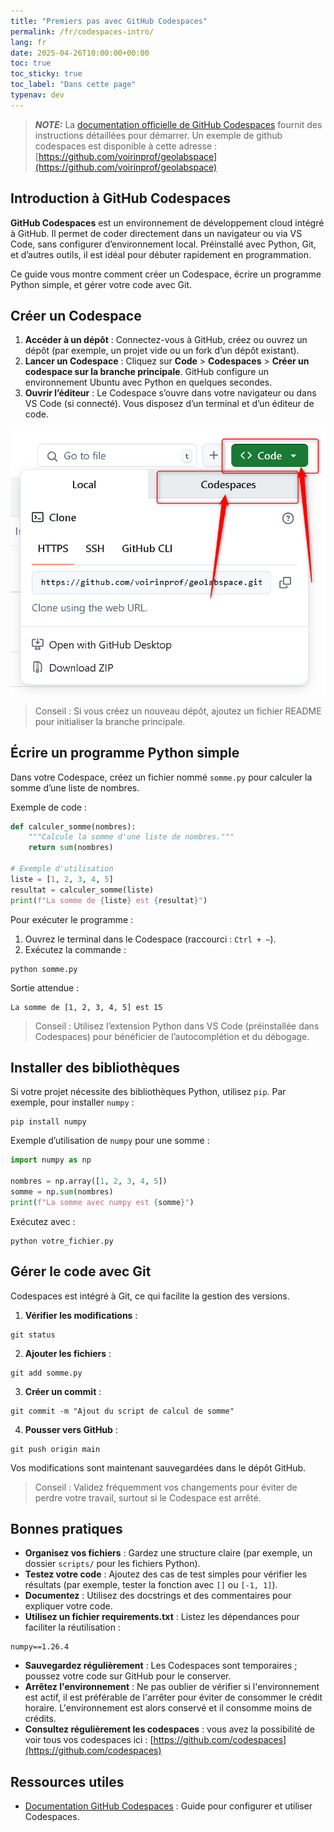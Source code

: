 ```yaml
---
title: "Premiers pas avec GitHub Codespaces"
permalink: /fr/codespaces-intro/
lang: fr
date: 2025-04-26T10:00:00+00:00
toc: true
toc_sticky: true
toc_label: "Dans cette page"
typenav: dev
---
```

> **_NOTE:_** La [documentation officielle de GitHub Codespaces](https://docs.github.com/fr/codespaces) fournit des instructions détaillées pour démarrer. Un exemple de github codespaces est disponible à cette adresse : [https://github.com/voirinprof/geolabspace](https://github.com/voirinprof/geolabspace)

## Introduction à GitHub Codespaces

**GitHub Codespaces** est un environnement de développement cloud intégré à GitHub. Il permet de coder directement dans un navigateur ou via VS Code, sans configurer d’environnement local. Préinstallé avec Python, Git, et d’autres outils, il est idéal pour débuter rapidement en programmation.

Ce guide vous montre comment créer un Codespace, écrire un programme Python simple, et gérer votre code avec Git.


## Créer un Codespace

1. **Accéder à un dépôt** : Connectez-vous à GitHub, créez ou ouvrez un dépôt (par exemple, un projet vide ou un fork d’un dépôt existant).
2. **Lancer un Codespace** : Cliquez sur **Code** > **Codespaces** > **Créer un codespace sur la branche principale**. GitHub configure un environnement Ubuntu avec Python en quelques secondes.
3. **Ouvrir l’éditeur** : Le Codespace s’ouvre dans votre navigateur ou dans VS Code (si connecté). Vous disposez d’un terminal et d’un éditeur de code.

![Ouvrir Codespaces](/assets/img/codespace-step1.png)

> Conseil : Si vous créez un nouveau dépôt, ajoutez un fichier README pour initialiser la branche principale.

## Écrire un programme Python simple

Dans votre Codespace, créez un fichier nommé `somme.py` pour calculer la somme d’une liste de nombres.

Exemple de code :

```python
def calculer_somme(nombres):
    """Calcule la somme d'une liste de nombres."""
    return sum(nombres)

# Exemple d'utilisation
liste = [1, 2, 3, 4, 5]
resultat = calculer_somme(liste)
print(f"La somme de {liste} est {resultat}")
```

Pour exécuter le programme :
1. Ouvrez le terminal dans le Codespace (raccourci : `Ctrl + ~`).
2. Exécutez la commande :

```shell
python somme.py
```

Sortie attendue :
```
La somme de [1, 2, 3, 4, 5] est 15
```

> Conseil : Utilisez l’extension Python dans VS Code (préinstallée dans Codespaces) pour bénéficier de l’autocomplétion et du débogage.

## Installer des bibliothèques

Si votre projet nécessite des bibliothèques Python, utilisez `pip`. Par exemple, pour installer `numpy` :

```shell
pip install numpy
```

Exemple d’utilisation de `numpy` pour une somme :

```python
import numpy as np

nombres = np.array([1, 2, 3, 4, 5])
somme = np.sum(nombres)
print(f"La somme avec numpy est {somme}")
```

Exécutez avec :
```shell
python votre_fichier.py
```

## Gérer le code avec Git

Codespaces est intégré à Git, ce qui facilite la gestion des versions.

1. **Vérifier les modifications** :
```shell
git status
```

2. **Ajouter les fichiers** :
```shell
git add somme.py
```

3. **Créer un commit** :
```shell
git commit -m "Ajout du script de calcul de somme"
```

4. **Pousser vers GitHub** :
```shell
git push origin main
```

Vos modifications sont maintenant sauvegardées dans le dépôt GitHub.

> Conseil : Validez fréquemment vos changements pour éviter de perdre votre travail, surtout si le Codespace est arrêté.

## Bonnes pratiques

- **Organisez vos fichiers** : Gardez une structure claire (par exemple, un dossier `scripts/` pour les fichiers Python).
- **Testez votre code** : Ajoutez des cas de test simples pour vérifier les résultats (par exemple, tester la fonction avec `[]` ou `[-1, 1]`).
- **Documentez** : Utilisez des docstrings et des commentaires pour expliquer votre code.
- **Utilisez un fichier requirements.txt** : Listez les dépendances pour faciliter la réutilisation :
```text
numpy==1.26.4
```
- **Sauvegardez régulièrement** : Les Codespaces sont temporaires ; poussez votre code sur GitHub pour le conserver.
- **Arrêtez l'environnement** : Ne pas oublier de vérifier si l'environnement est actif, il est préférable de l'arrêter pour éviter de consommer le crédit horaire. L'environnement est alors conservé et il consomme moins de crédits.
- **Consultez régulièrement les codespaces** : vous avez la possibilité de voir tous vos codespaces ici : [https://github.com/codespaces](https://github.com/codespaces)

## Ressources utiles

- [Documentation GitHub Codespaces](https://docs.github.com/fr/codespaces) : Guide pour configurer et utiliser Codespaces.
